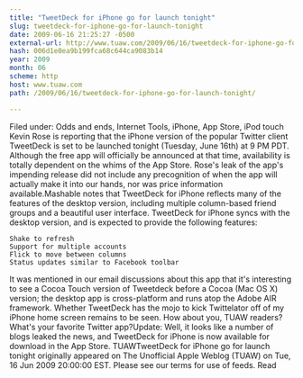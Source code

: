 ```yaml
---
title: "TweetDeck for iPhone go for launch tonight"
slug: tweetdeck-for-iphone-go-for-launch-tonight
date: 2009-06-16 21:25:27 -0500
external-url: http://www.tuaw.com/2009/06/16/tweetdeck-for-iphone-go-for-launch-tonight/
hash: 006d1e0ea9b199fca68c644ca9083b14
year: 2009
month: 06
scheme: http
host: www.tuaw.com
path: /2009/06/16/tweetdeck-for-iphone-go-for-launch-tonight/

---
```


Filed under: Odds and ends, Internet Tools, iPhone, App Store, iPod touch
Kevin Rose is reporting that the iPhone version of the popular Twitter client TweetDeck is set to be launched tonight (Tuesday, June 16th) at 9 PM PDT. Although the free app will officially be announced at that time, availability is totally dependent on the whims of the App Store. Rose's leak of the app's impending release did not include any precognition of when the app will actually make it into our hands, nor was price information available.Mashable notes that TweetDeck for iPhone reflects many of the features of the desktop version, including multiple column-based friend groups and a beautiful user interface. TweetDeck for iPhone syncs with the desktop version, and is expected to provide the following features:

    Shake to refresh
    Support for multiple accounts
    Flick to move between columns
    Status updates similar to Facebook toolbar

It was mentioned in our email discussions about this app that it's interesting to see a Cocoa Touch version of Tweetdeck before a Cocoa (Mac OS X) version; the desktop app is cross-platform and runs atop the Adobe AIR framework. Whether TweetDeck has the mojo to kick Twittelator off of my iPhone home screen remains to be seen. How about you, TUAW readers? What's your favorite Twitter app?Update: Well, it looks like a number of blogs leaked the news, and TweetDeck for iPhone is now available for download in the App Store. TUAWTweetDeck for iPhone go for launch tonight originally appeared on The Unofficial Apple Weblog (TUAW) on Tue, 16 Jun 2009 20:00:00 EST.  Please see our terms for use of feeds.
Read
